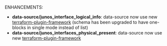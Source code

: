 <!-- markdownlint-disable-file MD013 MD041 -->
ENHANCEMENTS:

* **data-source/junos_interface_logical_info**: data-source now use new [terraform-plugin-framework](https://github.com/hashicorp/terraform-plugin-framework) (schema has been upgraded to have one-blocks in single mode instead of list)
* **data-source/junos_interfaces_physical_present**: data-source now use new [terraform-plugin-framework](https://github.com/hashicorp/terraform-plugin-framework)

